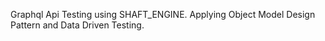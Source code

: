 Graphql Api Testing using SHAFT_ENGINE. 
Applying Object Model Design Pattern and Data Driven Testing.
